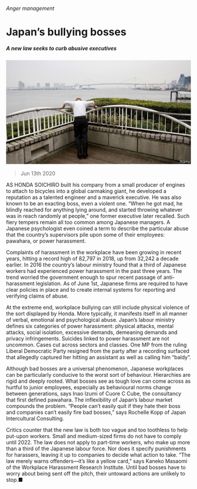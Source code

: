 ###### Anger management

# Japan’s bullying bosses 

##### A new law seeks to curb abusive executives 

![image](images/20200613_WBP502.jpg) 

> Jun 13th 2020 

AS HONDA SOICHIRO built his company from a small producer of engines to attach to bicycles into a global carmaking giant, he developed a reputation as a talented engineer and a maverick executive. He was also known to be an exacting boss, even a violent one. “When he got mad, he blindly reached for anything lying around, and started throwing whatever was in reach randomly at people,” one former executive later recalled. Such fiery tempers remain all too common among Japanese managers. A Japanese psychologist even coined a term to describe the particular abuse that the country’s supervisors pile upon some of their employees: pawahara, or power harassment.

Complaints of harassment in the workplace have been growing in recent years, hitting a record high of 82,797 in 2018, up from 32,242 a decade earlier. In 2016 the country’s labour ministry found that a third of Japanese workers had experienced power harassment in the past three years. The trend worried the government enough to spur recent passage of anti-harassment legislation. As of June 1st, Japanese firms are required to have clear policies in place and to create internal systems for reporting and verifying claims of abuse.


At the extreme end, workplace bullying can still include physical violence of the sort displayed by Honda. More typically, it manifests itself in all manner of verbal, emotional and psychological abuse. Japan’s labour ministry defines six categories of power harassment: physical attacks, mental attacks, social isolation, excessive demands, demeaning demands and privacy infringements. Suicides linked to power harassment are not uncommon. Cases cut across sectors and classes. One MP from the ruling Liberal Democratic Party resigned from the party after a recording surfaced that allegedly captured her hitting an assistant as well as calling him “baldy”.

Although bad bosses are a universal phenomenon, Japanese workplaces can be particularly conducive to the worst sort of behaviour. Hierarchies are rigid and deeply rooted. What bosses see as tough love can come across as hurtful to junior employees, especially as behavioural norms change between generations, says Inao Izumi of Cuore C Cube, the consultancy that first defined pawahara. The inflexibility of Japan’s labour market compounds the problem. “People can’t easily quit if they hate their boss and companies can’t easily fire bad bosses,” says Rochelle Kopp of Japan Intercultural Consulting.

Critics counter that the new law is both too vague and too toothless to help put-upon workers. Small and medium-sized firms do not have to comply until 2022. The law does not apply to part-time workers, who make up more than a third of the Japanese labour force. Nor does it specify punishments for harassers, leaving it up to companies to decide what action to take. “The law merely warns offenders—it’s like a yellow card,” says Kaneko Masaomi of the Workplace Harassment Research Institute. Until bad bosses have to worry about being sent off the pitch, their untoward actions are unlikely to stop.■

